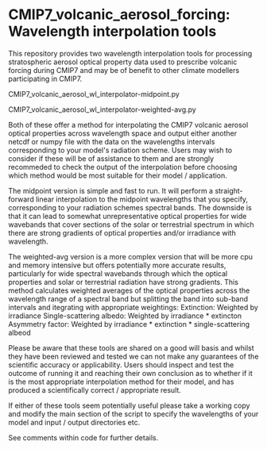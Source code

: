# CMIP7_volcanic_aerosol_forcing: Wavelength interpolation tools
This repository provides two wavelength interpolation tools for processing stratospheric aerosol optical property data used to prescribe volcanic forcing during CMIP7 and may be of benefit to other climate modellers participating in CMIP7. 

CMIP7_volcanic_aerosol_wl_interpolator-midpoint.py

CMIP7_volcanic_aerosol_wl_interpolator-weighted-avg.py

Both of these offer a method for interpolating the CMIP7 volcanic aerosol optical properties across wavelength space and output either 
another netcdf or numpy file with the data on the wavelengths intervals corresponding to your model's radiation scheme. Users may wish
to consider if these will be of assistance to them and are strongly recommeded to check the output of the interpolation before choosing which method would be most suitable for their model / application.

The midpoint version is simple and fast to run. It will perform a straight-forward linear interpolation to the midpoint
wavelengths that you specify, corresponding to your radiation schemes spectral bands. The downside is that it can lead
to somewhat unrepresentative optical properties for wide wavebands that cover sections of the solar or terrestrial
spectrum in which there are strong gradients of optical properties and/or irradiance with wavelength.

The weighted-avg version is a more complex version that will be more cpu and memory intensive but offers
potentially more accurate results, particularly for wide spectral wavebands through which the optical
properties and solar or terrestrial radiation have strong gradients. This method calculates weighted averages
of the optical properties across the wavelength range of a spectral band but splitting the band into sub-band 
intervals and itegrating with appropriate weightings:
  Extinction:                 Weighted by irradiance
  Single-scattering albedo:   Weighted by irradiance * extincton
  Asymmetry factor:           Weighted by irradiance * extinction * single-scattering albeod

Please be aware that these tools are shared on a good will basis and whilst they have been reviewed and tested we can not make any 
guarantees of the scientific accuracy or applicability. Users should inspect and test the outcome of running it and reaching 
their own conclusion as to whether if it is the most appropriate interpolation method for their model, 
and has produced a scientifically correct / appropriate result. 

If either of these tools seem potentially useful please take a working copy and modify the main section of the script to specify the 
wavelengths of your model and input / output directories etc. 



See comments within code for further details. 
